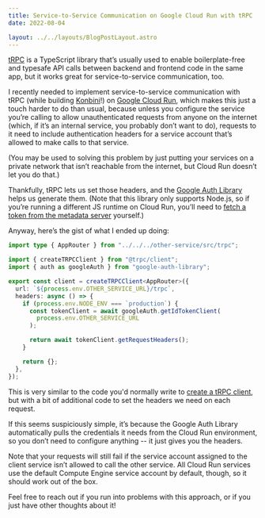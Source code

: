 ```yaml
---
title: Service-to-Service Communication on Google Cloud Run with tRPC
date: 2022-08-04

layout: ../../layouts/BlogPostLayout.astro
---
```


[tRPC](https://trpc.io/) is a TypeScript library that’s usually used to enable boilerplate-free and typesafe API calls between backend and frontend code in the same app, but it works great for service-to-service communication, too.

I recently needed to implement service-to-service communication with tRPC (while building [Konbini](https://usekonbini.com/)!) on [Google Cloud Run](https://cloud.google.com/run), which makes this just a touch harder to do than usual, because unless you configure the service you’re calling to allow unauthenticated requests from anyone on the internet (which, if it’s an internal service, you probably don’t want to do), requests to it need to include authentication headers for a service account that’s allowed to make calls to that service.

(You may be used to solving this problem by just putting your services on a private network that isn’t reachable from the internet, but Cloud Run doesn’t let you do that.)

Thankfully, tRPC lets us set those headers, and the [Google Auth Library](https://cloud.google.com/nodejs/docs/reference/google-auth-library/latest) helps us generate them. (Note that this library only supports Node.js, so if you’re running a different JS runtime on Cloud Run, you’ll need to [fetch a token from the metadata server](https://cloud.google.com/compute/docs/access/create-enable-service-accounts-for-instances#applications) yourself.)

Anyway, here’s the gist of what I ended up doing:

```ts
import type { AppRouter } from "../../../other-service/src/trpc";

import { createTRPCClient } from "@trpc/client";
import { auth as googleAuth } from "google-auth-library";

export const client = createTRPCClient<AppRouter>({
  url: `${process.env.OTHER_SERVICE_URL}/trpc`,
  headers: async () => {
    if (process.env.NODE_ENV === `production`) {
      const tokenClient = await googleAuth.getIdTokenClient(
        process.env.OTHER_SERVICE_URL
      );

      return await tokenClient.getRequestHeaders();
    }

    return {};
  },
});
```

This is very similar to the code you'd normally write to [create a tRPC client](https://trpc.io/docs/vanilla), but with a bit of additional code to set the headers we need on each request.

If this seems suspiciously simple, it’s because the Google Auth Library automatically pulls the credentials it needs from the Cloud Run environment, so you don’t need to configure anything -- it just gives you the headers.

Note that your requests will still fail if the service account assigned to the client service isn’t allowed to call the other service. All Cloud Run services use the default Compute Engine service account by default, though, so it should work out of the box.

Feel free to reach out if you run into problems with this approach, or if you just have other thoughts about it!
